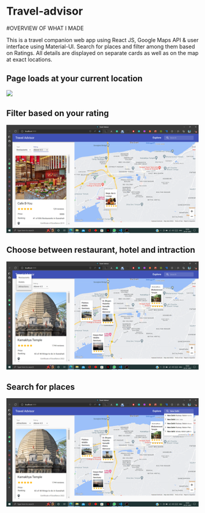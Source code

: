 # Travel-advisor
#OVERVIEW OF WHAT I MADE

This is a travel companion web app using React JS, Google Maps API & user interface using Material-UI.
Search for places and filter among them based on Ratings. All details are displayed on separate cards as well as on
the map at exact locations.
<h2>Page loads at your current location</h2>
<img src="https://github.com/sudhiitg/Travel-advisor/blob/main/screenshots/Screenshot%20(1057).png" >
<h2>Filter based on your rating </h2>
<img src="https://github.com/sudhiitg/MakeMyTravelEasy/blob/main/screenshots/Screenshot%20(1058).png">
<h2>Choose between restaurant, hotel and intraction</h2>
<img src="https://github.com/sudhiitg/MakeMyTravelEasy/blob/main/screenshots/Screenshot%20(1059).png">
<h2>Search for places</h2>
<img src="https://github.com/sudhiitg/MakeMyTravelEasy/blob/main/screenshots/Screenshot%20(1060).png">
